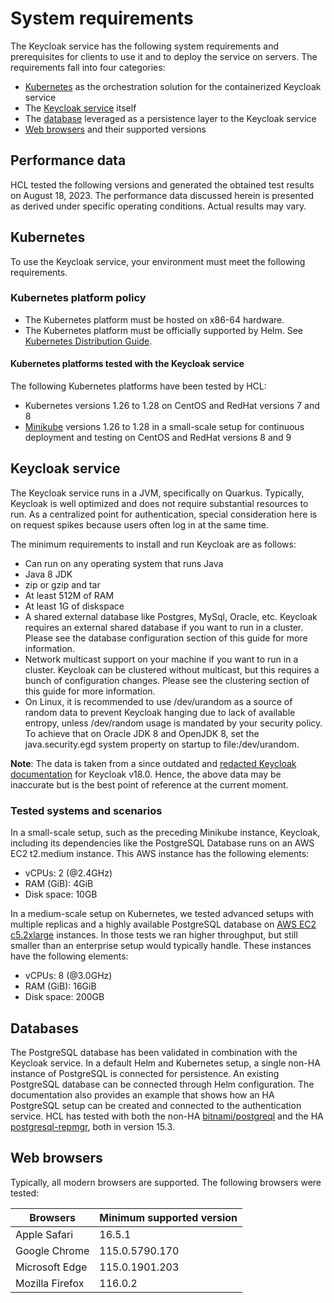 # System requirements

The Keycloak service has the following system requirements and prerequisites for clients to use it and to deploy the service on servers. The requirements fall into four categories:

- [Kubernetes](#kubernetes) as the orchestration solution for the containerized Keycloak service
- The [Keycloak service](#keycloak-service) itself
- The [database](#databases) leveraged as a persistence layer to the Keycloak service
- [Web browsers](#web-browsers) and their supported versions

## Performance data

HCL tested the following versions and generated the obtained test results on August 18, 2023. The performance data discussed herein is presented as derived under specific operating conditions. Actual results may vary.

## Kubernetes

To use the Keycloak service, your environment must meet the following requirements.

### Kubernetes platform policy

- The Kubernetes platform must be hosted on x86-64 hardware.
- The Kubernetes platform must be officially supported by Helm. See [Kubernetes Distribution Guide](<https://helm.sh/docs/topics/kubernetes_distros/>).

#### Kubernetes platforms tested with the Keycloak service

The following Kubernetes platforms have been tested by HCL:

- Kubernetes versions 1.26 to 1.28 on CentOS and RedHat versions 7 and 8
- [Minikube](https://minikube.sigs.k8s.io/docs/) versions 1.26 to 1.28 in a small-scale setup for continuous deployment and testing on CentOS and RedHat versions 8 and 9

## Keycloak service

The Keycloak service runs in a JVM, specifically on Quarkus. Typically, Keycloak is well optimized and does not require substantial resources to run. As a centralized point for authentication, special consideration here is on request spikes because users often log in at the same time.

The minimum requirements to install and run Keycloak are as follows:

- Can run on any operating system that runs Java
- Java 8 JDK
- zip or gzip and tar
- At least 512M of RAM
- At least 1G of diskspace
- A shared external database like Postgres, MySql, Oracle, etc. Keycloak requires an external shared database if you want to run in a cluster. Please see the database configuration section of this guide for more information.
- Network multicast support on your machine if you want to run in a cluster. Keycloak can be clustered without multicast, but this requires a bunch of configuration changes. Please see the clustering section of this guide for more information.
- On Linux, it is recommended to use /dev/urandom as a source of random data to prevent Keycloak hanging due to lack of available entropy, unless /dev/random usage is mandated by your security policy. To achieve that on Oracle JDK 8 and OpenJDK 8, set the java.security.egd system property on startup to file:/dev/urandom.

**Note**: The data is taken from a since outdated and [redacted Keycloak documentation](https://web.archive.org/web/20221004122424/https://www.keycloak.org/docs/18.0/server_installation/#installation-prerequisites) for Keycloak v18.0. Hence, the above data may be inaccurate but is the best point of reference at the current moment.

### Tested systems and scenarios

In a small-scale setup, such as the preceding Minikube instance, Keycloak, including its dependencies like the PostgreSQL Database runs on an AWS EC2 t2.medium instance. This AWS instance has the following elements: 

- vCPUs: 2 (@2.4GHz)
- RAM (GiB): 4GiB
- Disk space: 10GB

In a medium-scale setup on Kubernetes, we tested advanced setups with multiple replicas and a highly available PostgreSQL database on [AWS EC2 c5.2xlarge](https://aws.amazon.com/ec2/instance-types/c5/) instances. In those tests we ran higher throughput, but still smaller than an enterprise setup would typically handle. These instances have the following elements:

- vCPUs: 8 (@3.0GHz)
- RAM (GiB): 16GiB
- Disk space: 200GB

## Databases

The PostgreSQL database has been validated in combination with the Keycloak service. In a default Helm and Kubernetes setup, a single non-HA instance of PostgreSQL is connected for persistence. An existing PostgreSQL database can be connected through Helm configuration. The documentation also provides an example that shows how an HA PostgreSQL setup can be created and connected to the authentication service.
HCL has tested with both the non-HA [bitnami/postgreql](https://hub.docker.com/r/bitnami/postgresql) and the HA [postgresql-repmgr](https://hub.docker.com/r/bitnami/postgresql-repmgr), both in version 15.3.

## Web browsers

Typically, all modern browsers are supported. The following browsers were tested:

| Browsers | Minimum supported version |
|--------------------|----------------------------|
| Apple Safari | 16.5.1  |
| Google Chrome | 115.0.5790.170 |
| Microsoft Edge | 115.0.1901.203 |
| Mozilla Firefox | 116.0.2 |
